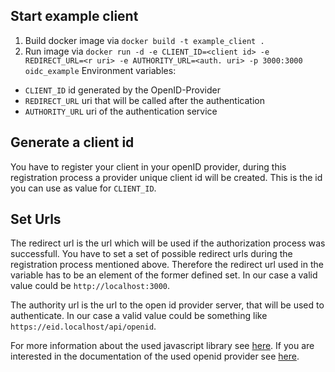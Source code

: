 ## Start example client
1. Build docker image via `docker build -t example_client .`
2. Run image via `docker run -d -e CLIENT_ID=<client id> -e REDIRECT_URL=<r uri> -e AUTHORITY_URL=<auth. uri> -p 3000:3000 oidc_example`
Environment variables:
* `CLIENT_ID` id generated by the OpenID-Provider
* `REDIRECT_URL` uri that will be called after the authentication
* `AUTHORITY_URL` uri of the authentication service

## Generate a client id
You have to register your client in your openID provider, during this registration process a provider unique client id will be created. This is the id you can use as value for `CLIENT_ID`.

## Set Urls
The redirect url is the url which will be used if the authorization process was successfull. You have to set a set of possible redirect urls during the registration process mentioned above. Therefore the redirect url used in the variable has to be an element of the former defined set. In our case a valid value could be `http://localhost:3000`.

The authority url is the url to the open id provider server, that will be used to authenticate. In our case a valid value could be something like `https://eid.localhost/api/openid`.

For more information about the used javascript library see [here](https://github.com/IdentityModel/oidc-client-js). 
If you are interested in the documentation of the used openid provider see [here](https://github.com/juanifioren/django-oidc-provider).
